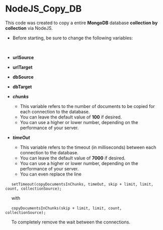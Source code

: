 # NodeJS_Copy_DB

This code was created to copy a entire __MongoDB__ database __collection by collection__ via NodeJS.
- Before starting, be sure to change the following variables:

<br/>

* __urlSource__

* __urlTarget__

* __dbSource__

* __dbTarget__

* *__chunks__*
    * This variable refers to the number of documents to be copied for each connection to the database.
    * You can leave the default value of __100__ if desired.
	* You can use a higher or lower number, depending on the performance of your server.

* *__timeOut__*
    * This variable refers to the timeout (in milliseconds) between each connection to the database.
    * You can leave the default value of __7000__ if desired.
	* You can use a higher or lower number, depending on the performance of your server.
	* You can even replace the line

&nbsp;&nbsp;&nbsp;&nbsp; ```setTimeout(copyDocumentsInChunks, timeOut, skip + limit, limit, count, collectionSource);```

&nbsp;&nbsp;&nbsp;&nbsp; with

&nbsp;&nbsp;&nbsp;&nbsp; ```copyDocumentsInChunks(skip + limit, limit, count, collectionSource);```

&nbsp;&nbsp;&nbsp;&nbsp; To completely remove the wait between the connections.
